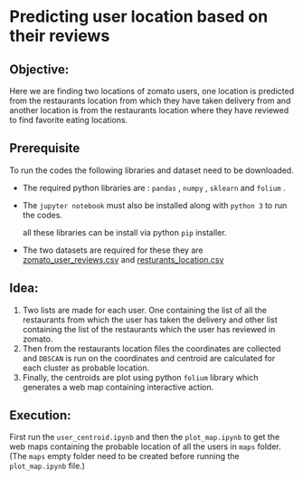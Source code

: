 # Predicting user location based on their reviews
## Objective:
Here we are finding two locations of zomato users, one location is predicted from the restaurants location from which they have taken delivery from and another location is from the restaurants location where they have reviewed to find favorite eating locations.

## Prerequisite
To run the codes the following libraries and dataset need to be downloaded.
* The required python libraries are : `pandas` , `numpy` , `sklearn`  and  `folium` .

* The `jupyter notebook` must also be installed along with `python 3` to run the codes.

  all these libraries can be install via  python `pip` installer.

* The two datasets are required for these they are [zomato_user_reviews.csv](https://drive.google.com/open?id=1NmNNyHcZjMeeQoIQRNTM6_ek886rcxg8) and [resturants_location.csv](https://drive.google.com/open?id=1dUM6G-aKTLfUW17OGy2QBxtFpFB5fmQ6)

## Idea:
1. Two lists are made for each user. One containing the list of all the restaurants from which the user has taken the delivery and other list containing the list of the restaurants which the user has reviewed in zomato.
2. Then from the restaurants location files the coordinates are collected and `DBSCAN` is run on the coordinates and centroid are calculated for each cluster as probable location.
3. Finally, the centroids are plot using python `folium` library which generates a web map containing interactive action.

## Execution:
First run the `user_centroid.ipynb` and then the `plot_map.ipynb` to get the web maps containing the probable location of all the users in `maps` folder. (The `maps` empty folder need to be created before running the `plot_map.ipynb` file.)  
  

  

  
